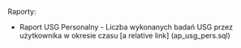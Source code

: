 Raporty:

- Raport USG Personalny - Liczba wykonanych badań USG przez użytkownika w okresie czasu [a relative link] (ap_usg_pers.sql)
